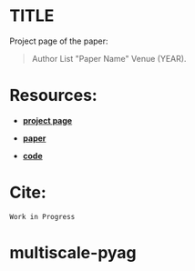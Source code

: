 # TITLE

Project page of the paper: 

> Author List "Paper Name" Venue (YEAR).

# Resources:

- [**project page**](https://vios-s.github.io/multiscale-pyag/)

- [**paper**](https://arxiv.org/abs/xxx.xxx)

- [**code**](https://github.com/gvalvano/multiscale-pyag)

# Cite:

```
Work in Progress
```
# multiscale-pyag
